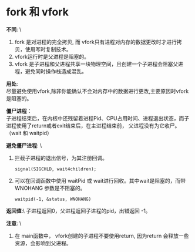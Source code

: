 # fork 和 vfork
**不同**: \
1. fork 是对进程的完全拷贝, 而 vfork只有进程对内存的数据更改时才进行拷贝，使用写时复制技术。
2. vfork运行时是父进程是阻塞的。
3. vfork 是子进程和父进程共享一块物理空间，且创建一个子进程会阻塞父进程，避免同时操作栈造成混乱。

**用处**: \
尽量避免使用vfork,除非你能确认不会对内存中的数据进行更改,主要原因时vfork是阻塞的。

**僵尸进程**： \
子进程结束后，在内核中还残留着进程Pid、CPU占用时间、进程退出状态，而子进程使用了return或者exit结束后，在主进程结束前， 父进程没有为它收尸。（wait 和 waitpid）

**避免僵尸进程**: \
1. 拦截子进程的退出信号，为其注册回调。
    ```
    signal(SIGCHLD, wait4children); 
    ```
2. 可以在回调函数中使用 waitPid 或 wait进行回收。其中wait是阻塞的，而带 WNOHANG 参数是不阻塞的。
   ```
   waitpid(-1, &status, WNOHANG)
   ```

**返回值**:\ 
子进程返回0，父进程返回子进程的pid，出错返回 -1。


**注意**: \
1. 在 main函数中， vfork创建的子进程不要使用return, 因为return 会释放一些资源，会影响到父进程。
